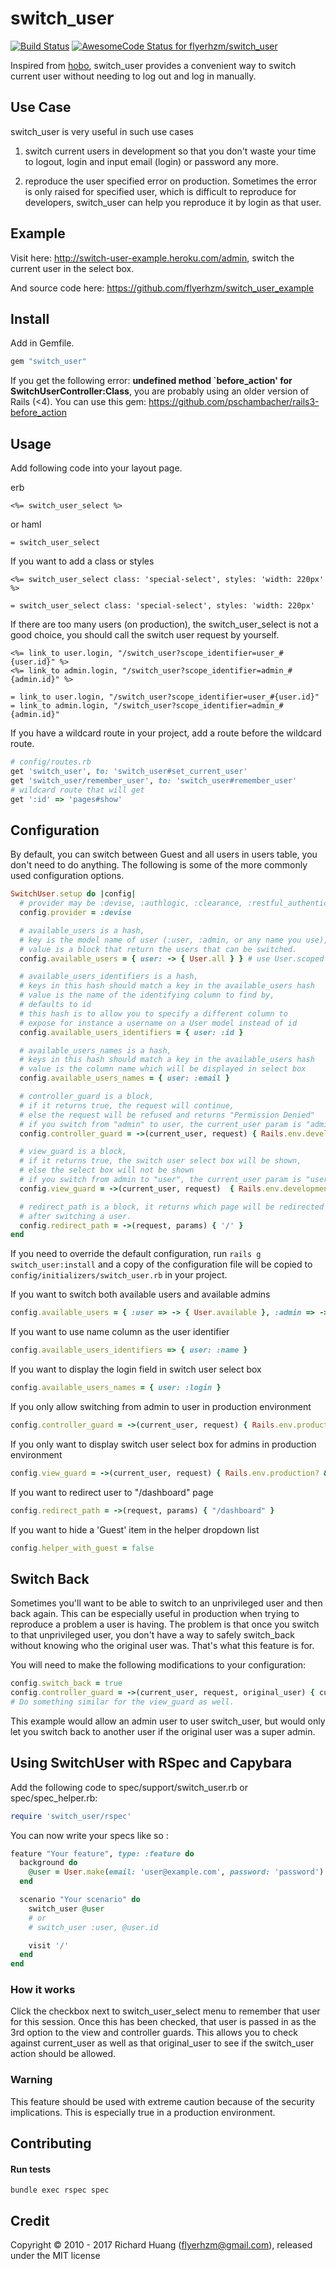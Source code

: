 # switch_user

[![Build Status](https://secure.travis-ci.org/flyerhzm/switch_user.png)](http://travis-ci.org/flyerhzm/switch_user)
[![AwesomeCode Status for flyerhzm/switch_user](https://awesomecode.io/projects/5f029f36-047b-4332-8405-9c7913b195bc/status)](https://awesomecode.io/repos/flyerhzm/switch_user)

Inspired from [hobo][0], switch_user provides a convenient way to switch current user without needing to log out and log in manually.

## Use Case

switch_user is very useful in such use cases

1. switch current users in development so that you don't waste your time to logout, login and input email (login) or password any more.

2. reproduce the user specified error on production. Sometimes the error is only raised for specified user, which is difficult to reproduce for developers, switch_user can help you reproduce it by login as that user.

## Example

Visit here: <http://switch-user-example.heroku.com/admin>, switch the current user in the select box.

And source code here: <https://github.com/flyerhzm/switch_user_example>

## Install

Add in Gemfile.
```ruby
gem "switch_user"
```

If you get the following error: **undefined method `before_action' for SwitchUserController:Class**, you are probably using an older version of Rails (<4). You can use this gem: https://github.com/pschambacher/rails3-before_action

## Usage

Add following code into your layout page.

erb

    <%= switch_user_select %>

or haml

    = switch_user_select

If you want to add a class or styles

    <%= switch_user_select class: 'special-select', styles: 'width: 220px' %>

    = switch_user_select class: 'special-select', styles: 'width: 220px'

If there are too many users (on production), the switch_user_select is not a good choice, you should call the switch user request by yourself.

    <%= link_to user.login, "/switch_user?scope_identifier=user_#{user.id}" %>
    <%= link_to admin.login, "/switch_user?scope_identifier=admin_#{admin.id}" %>

    = link_to user.login, "/switch_user?scope_identifier=user_#{user.id}"
    = link_to admin.login, "/switch_user?scope_identifier=admin_#{admin.id}"

If you have a wildcard route in your project, add a route before the wildcard route.
```ruby
# config/routes.rb
get 'switch_user', to: 'switch_user#set_current_user'
get 'switch_user/remember_user', to: 'switch_user#remember_user'
# wildcard route that will get
get ':id' => 'pages#show'
```
## Configuration

By default, you can switch between Guest and all users in users table, you don't need to do anything. The following is some of the more commonly used configuration options.
```ruby
SwitchUser.setup do |config|
  # provider may be :devise, :authlogic, :clearance, :restful_authentication, :sorcery, or {name: :devise, store_sign_in: true}
  config.provider = :devise

  # available_users is a hash,
  # key is the model name of user (:user, :admin, or any name you use),
  # value is a block that return the users that can be switched.
  config.available_users = { user: -> { User.all } } # use User.scoped instead for rails 3.2

  # available_users_identifiers is a hash,
  # keys in this hash should match a key in the available_users hash
  # value is the name of the identifying column to find by,
  # defaults to id
  # this hash is to allow you to specify a different column to
  # expose for instance a username on a User model instead of id
  config.available_users_identifiers = { user: :id }

  # available_users_names is a hash,
  # keys in this hash should match a key in the available_users hash
  # value is the column name which will be displayed in select box
  config.available_users_names = { user: :email }

  # controller_guard is a block,
  # if it returns true, the request will continue,
  # else the request will be refused and returns "Permission Denied"
  # if you switch from "admin" to user, the current_user param is "admin"
  config.controller_guard = ->(current_user, request) { Rails.env.development? }

  # view_guard is a block,
  # if it returns true, the switch user select box will be shown,
  # else the select box will not be shown
  # if you switch from admin to "user", the current_user param is "user"
  config.view_guard = ->(current_user, request)  { Rails.env.development? }

  # redirect_path is a block, it returns which page will be redirected
  # after switching a user.
  config.redirect_path = ->(request, params) { '/' }
end
```
If you need to override the default configuration, run <code>rails g switch_user:install</code> and a copy of the configuration file will be copied to <code>config/initializers/switch_user.rb</code> in your project.

If you want to switch both available users and available admins
```ruby
config.available_users = { :user => -> { User.available }, :admin => -> { Admin.available } }
```
If you want to use name column as the user identifier
```ruby
config.available_users_identifiers => { user: :name }
```
If you want to display the login field in switch user select box
```ruby
config.available_users_names = { user: :login }
```
If you only allow switching from admin to user in production environment
```ruby
config.controller_guard = ->(current_user, request) { Rails.env.production? && current_user.admin? }
```
If you only want to display switch user select box for admins in production environment
```ruby
config.view_guard = ->(current_user, request) { Rails.env.production? && current_user && current_user.admin? }
```
If you want to redirect user to "/dashboard" page
```ruby
config.redirect_path = ->(request, params) { "/dashboard" }
```
If you want to hide a 'Guest' item in the helper dropdown list
```ruby
config.helper_with_guest = false
```
## Switch Back
Sometimes you'll want to be able to switch to an unprivileged user and then back again. This can be especially useful in production when trying to reproduce a problem a user is having. The problem is that once you switch to that unprivileged user, you don't have a way to safely switch_back without knowing who the original user was. That's what this feature is for.

You will need to make the following modifications to your configuration:
```ruby
config.switch_back = true
config.controller_guard = ->(current_user, request, original_user) { current_user && current_user.admin? || original_user && original_user.super_admin? }
# Do something similar for the view_guard as well.
```
This example would allow an admin user to user switch_user, but would only let you switch back to another user if the original user was a super admin.

## Using SwitchUser with RSpec and Capybara

Add the following code to spec/support/switch_user.rb or spec/spec_helper.rb:

```ruby
require 'switch_user/rspec'
```

You can now write your specs like so :

```ruby
feature "Your feature", type: :feature do
  background do
    @user = User.make(email: 'user@example.com', password: 'password')
  end

  scenario "Your scenario" do
    switch_user @user
    # or
    # switch_user :user, @user.id

    visit '/'
  end
end
```

### How it works

Click the checkbox next to switch_user_select menu to remember that user for this session. Once this
has been checked, that user is passed in as the 3rd option to the view and controller guards.
This allows you to check against current_user as well as that original_user to see if the
switch_user action should be allowed.

### Warning

This feature should be used with extreme caution because of the security implications. This is especially true in a production environment.

## Contributing

#### Run tests

`bundle exec rspec spec`

## Credit

Copyright © 2010 - 2017 Richard Huang (flyerhzm@gmail.com), released under the MIT license

[0]: https://github.com/tablatom/hobo
